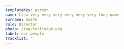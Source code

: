 ```yaml
---
templateKey: person
name: Lisa very very very very very very long name
surname: Smith
role: Director
photo: /img/testimage.png
label: our-people
tracklist: ''
---
```

